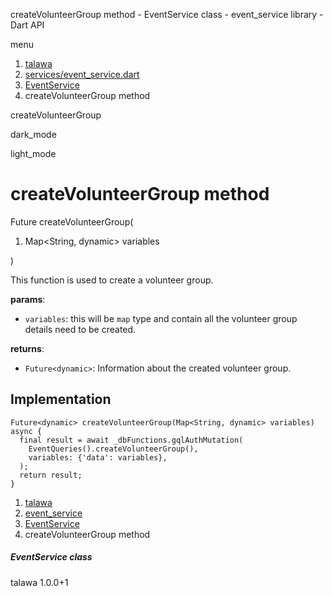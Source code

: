 




createVolunteerGroup method - EventService class - event\_service library - Dart API







menu

1. [talawa](../../index.html)
2. [services/event\_service.dart](../../services_event_service/services_event_service-library.html)
3. [EventService](../../services_event_service/EventService-class.html)
4. createVolunteerGroup method

createVolunteerGroup


dark\_mode

light\_mode




# createVolunteerGroup method


Future
createVolunteerGroup(

1. Map<String, dynamic> variables

)

This function is used to create a volunteer group.

**params**:

* `variables`: this will be `map` type and contain all the volunteer group details need to be created.

**returns**:

* `Future<dynamic>`: Information about the created volunteer group.

## Implementation

```
Future<dynamic> createVolunteerGroup(Map<String, dynamic> variables) async {
  final result = await _dbFunctions.gqlAuthMutation(
    EventQueries().createVolunteerGroup(),
    variables: {'data': variables},
  );
  return result;
}
```

 


1. [talawa](../../index.html)
2. [event\_service](../../services_event_service/services_event_service-library.html)
3. [EventService](../../services_event_service/EventService-class.html)
4. createVolunteerGroup method

##### EventService class





talawa
1.0.0+1






